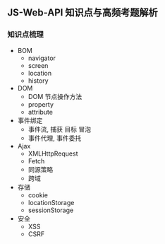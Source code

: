 ## JS-Web-API 知识点与高频考题解析

### 知识点梳理

- BOM
    - navigator
    - screen
    - location
    - history
- DOM
    - DOM 节点操作方法
    - property
    - attribute
- 事件绑定
    - 事件流, 捕获 目标 冒泡
    - 事件代理, 事件委托
- Ajax
    - XMLHttpRequest
    - Fetch
    - 同源策略
    - 跨域
- 存储
    - cookie
    - locationStorage
    - sessionStorage
- 安全
    - XSS
    - CSRF